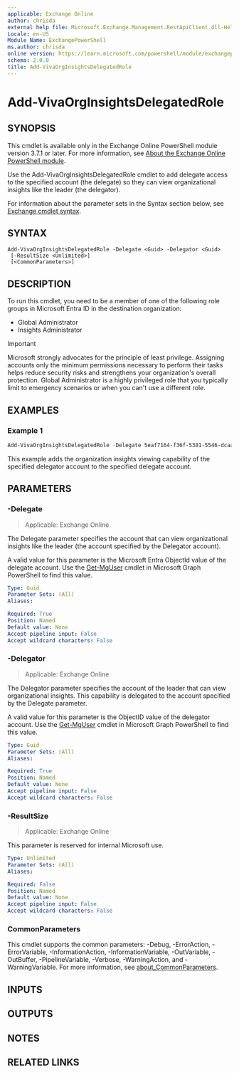 ```yaml
---
applicable: Exchange Online
author: chrisda
external help file: Microsoft.Exchange.Management.RestApiClient.dll-Help.xml
Locale: en-US
Module Name: ExchangePowerShell
ms.author: chrisda
online version: https://learn.microsoft.com/powershell/module/exchangepowershell/add-vivaorginsightsdelegatedrole
schema: 2.0.0
title: Add-VivaOrgInsightsDelegatedRole
---
```


# Add-VivaOrgInsightsDelegatedRole

## SYNOPSIS
This cmdlet is available only in the Exchange Online PowerShell module version 3.7.1 or later. For more information, see [About the Exchange Online PowerShell module](https://aka.ms/exov3-module).

Use the Add-VivaOrgInsightsDelegatedRole cmdlet to add delegate access to the specified account (the delegate) so they can view organizational insights like the leader (the delegator).

For information about the parameter sets in the Syntax section below, see [Exchange cmdlet syntax](https://learn.microsoft.com/powershell/exchange/exchange-cmdlet-syntax).

## SYNTAX

```
Add-VivaOrgInsightsDelegatedRole -Delegate <Guid> -Delegator <Guid>
 [-ResultSize <Unlimited>]
 [<CommonParameters>]
```

## DESCRIPTION
To run this cmdlet, you need to be a member of one of the following role groups in Microsoft Entra ID in the destination organization:

- Global Administrator
- Insights Administrator

> [!IMPORTANT]
> Microsoft strongly advocates for the principle of least privilege. Assigning accounts only the minimum permissions necessary to perform their tasks helps reduce security risks and strengthens your organization's overall protection. Global Administrator is a highly privileged role that you typically limit to emergency scenarios or when you can't use a different role.

## EXAMPLES

### Example 1
```powershell
Add-VivaOrgInsightsDelegatedRole -Delegate 5eaf7164-f36f-5381-5546-dcaa1792f077 -Delegator 043f6d38-378b-7dcd-7cd8-c1a901881fa9
```

This example adds the organization insights viewing capability of the specified delegator account to the specified delegate account.

## PARAMETERS

### -Delegate

> Applicable: Exchange Online

The Delegate parameter specifies the account that can view organizational insights like the leader (the account specified by the Delegator account).

A valid value for this parameter is the Microsoft Entra ObjectId value of the delegate account. Use the [Get-MgUser](https://learn.microsoft.com/powershell/module/microsoft.graph.users/get-mguser) cmdlet in Microsoft Graph PowerShell to find this value.

```yaml
Type: Guid
Parameter Sets: (All)
Aliases:

Required: True
Position: Named
Default value: None
Accept pipeline input: False
Accept wildcard characters: False
```

### -Delegator

> Applicable: Exchange Online

The Delegator parameter specifies the account of the leader that can view organizational insights. This capability is delegated to the account specified by the Delegate parameter.

A valid value for this parameter is the ObjectID value of the delegator account. Use the [Get-MgUser](https://learn.microsoft.com/powershell/module/microsoft.graph.users/get-mguser) cmdlet in Microsoft Graph PowerShell to find this value.

```yaml
Type: Guid
Parameter Sets: (All)
Aliases:

Required: True
Position: Named
Default value: None
Accept pipeline input: False
Accept wildcard characters: False
```

### -ResultSize

> Applicable: Exchange Online

This parameter is reserved for internal Microsoft use.

```yaml
Type: Unlimited
Parameter Sets: (All)
Aliases:

Required: False
Position: Named
Default value: None
Accept pipeline input: False
Accept wildcard characters: False
```

### CommonParameters
This cmdlet supports the common parameters: -Debug, -ErrorAction, -ErrorVariable, -InformationAction, -InformationVariable, -OutVariable, -OutBuffer, -PipelineVariable, -Verbose, -WarningAction, and -WarningVariable. For more information, see [about_CommonParameters](https://go.microsoft.com/fwlink/p/?LinkID=113216).

## INPUTS

## OUTPUTS

## NOTES

## RELATED LINKS
